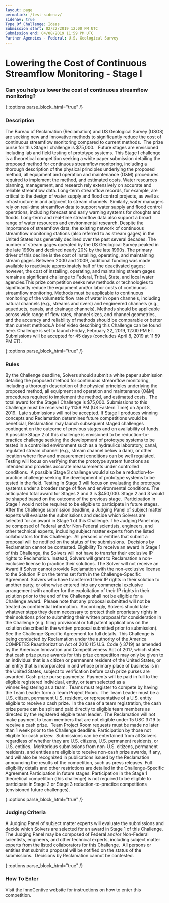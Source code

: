 ```yaml
---
layout: page
permalink: /test-sidenav/
sidenav: true
Type Of Challenge: Ideas
Submission start: 02/22/2019 12:00 PM UTC
Submission end: 04/08/2019 11:59 PM UTC
Partner Agencies - Federal: U.S. Geological Survey   
---
```


# Lowering the Cost of Continuous Streamflow Monitoring - Stage I

### Can you help us lower the cost of continuous streamflow monitoring?
                

<!-- Description -->
{::options parse_block_html="true" /}
<div id="description">

### Description
The Bureau of Reclamation (Reclamation) and US Geological Survey (USGS) are seeking new and innovative methods to significantly reduce the cost of continuous streamflow monitoring compared to current methods.&nbsp; The prize purse for this Stage I challenge is $75,000.&nbsp;&nbsp; Future stages are envisioned including lab and field testing of prototype systems.
This Stage I challenge is a theoretical competition seeking a white paper submission detailing the proposed method for continuous streamflow monitoring, including a thorough description of the physical principles underlying the proposed method, all equipment and operation and maintenance (O&amp;M) procedures required to implement the method, and estimated costs.
Water resources planning, management, and research rely extensively on accurate and reliable streamflow data. Long-term streamflow records, for example, are critical to the design of water supply and flood control projects, as well as infrastructure in and adjacent to stream channels. Similarly, water managers rely on real-time streamflow data to support water supply and flood control operations, including forecast and early warning systems for droughts and floods. Long-term and real-time streamflow data also support a broad range of water resources and environmental research. Despite the importance of streamflow data, the existing network of continuous streamflow monitoring stations (also referred to as stream gages) in the United States has generally declined over the past several decades. The number of stream gages operated by the US Geological Survey peaked in the late 1960s and declined nearly 20% by the late 1990s. The primary driver of this decline is the cost of installing, operating, and maintaining stream gages. Between 2000 and 2009, additional funding was made available to reactivate approximately half of the deactivated gages; however, the cost of installing, operating, and maintaining stream gages remains a significant challenge to Federal, Tribal, State, and local water agencies.This prize competition seeks new methods or technologies to significantly reduce the equipment and/or labor costs of continuous streamflow monitoring. Methods must be applicable to continuous monitoring of the volumetric flow rate of water in open channels, including natural channels (e.g., streams and rivers) and engineered channels (e.g., aqueducts, canals, and drainage channels). Methods should be applicable across wide range of flow rates, channel sizes, and channel geometries, and the accuracy and reliability of methods should be comparable or better than current methods.A brief video describing this Challenge can be found here.
Challenge is set to launch Friday, February 22, 2019, 12:00 PM ET.&nbsp; Submissions will be accepted for 45 days (concludes April 8, 2019 at 11:59 PM ET).
</div>



<!-- Rules -->
{::options parse_block_html="true" /}
<div id="rules">

### Rules
By the Challenge deadline, Solvers should submit a white paper submission detailing the proposed method for continuous streamflow monitoring, including a thorough description of the physical principles underlying the proposed method, all equipment and operation and maintenance (O&amp;M) procedures required to implement the method, and estimated costs.&nbsp; The total award for the Stage I Challenge is $75,000.
Submissions to this Challenge must be received by 11:59 PM (US Eastern Time) on April 8, 2019.&nbsp; Late submissions will not be accepted.
If Stage I produces winning concepts and Reclamation determines future competitions would be beneficial, Reclamation may launch subsequent staged challenges contingent on the outcome of previous stages and on availability of funds.&nbsp; A possible Stage 2 of this challenge is envisioned to be reduction-to-practice challenge seeking the development of prototype systems to be tested in a controlled environment such as a hydraulics laboratory, canal, regulated stream channel (e.g., stream channel below a dam), or other location where flow and measurement conditions can be well regulated. Testing will focus on verifying that the prototype system functions as intended and provides accurate measurements under controlled conditions.&nbsp; A possible Stage 3 challenge would also be a reduction-to-practice challenge seeking the development of prototype systems to be tested in the field. Testing in Stage 3 will focus on evaluating the prototype systems under a broader range of flow and environmental conditions. The anticipated total award for Stages 2 and 3 is $450,000. Stage 2 and 3 would be shaped based on the outcome of the previous stage.&nbsp; Participation in Stage 1 would not be required to be eligible to participate in future stages.
After the Challenge submission deadline, a Judging Panel of subject matter experts will evaluate the submissions and decide which Solvers are selected for an award in Stage 1 of this Challenge. The Judging Panel may be composed of Federal and/or Non-Federal scientists, engineers, and other technical experts, including subject matter experts from the listed collaborators for this Challenge.&nbsp; All persons or entities that submit a proposal will be notified on the status of the submissions.&nbsp; Decisions by Reclamation cannot be contested.
Eligibility
To receive an award in Stage 1 of this Challenge, the Solvers will not have to transfer their exclusive IP rights to Reclamation. Instead, Solvers will grant to Reclamation a non-exclusive license to practice their solutions. The Solver will not receive an Award if Solver cannot provide Reclamation with the non-exclusive license to the Solution IP on the terms set forth in the Challenge-Specific Agreement. Solvers who have transferred their IP rights in their solution to another party, or otherwise entered into any commercial exclusive arrangement with another for the exploitation of their IP rights in their solution prior to the end of the Challenge shall not be eligible for a Challenge award.&nbsp; Please note that any proposal submitted will not be treated as confidential information.&nbsp; Accordingly, Solvers should take whatever steps they deem necessary to protect their proprietary rights in their solutions prior to submitting their written proposal for consideration in the Challenge (e.g. filing provisional or full patent applications on the solution described in the written proposal submitted prior to submission).&nbsp; See the Challenge-Specific Agreement for full details.
This Challenge is being conducted by Reclamation under the authority of the America COMPETES Reauthorization Act of 2010 (15 U.S. Code &sect; 3719) as amended by the American Innovation and Competitiveness Act of 2017, which states that cash prize purse awards for this prize competition may only be given to an individual that is a citizen or permanent resident of the United States, or an entity that is incorporated in and whose primary place of business is in the United States, subject to verification before cash prize purses are awarded. 
Cash prize purse payments:&nbsp; Payments will be paid in full to the eligible registered individual, entity, or team selected as a winner.Registering as a team:&nbsp; Teams must register to compete by having the Team Leader form a Team Project Room.&nbsp; The Team Leader must be a U.S. citizen, permanent U.S. resident, or representative of a U.S. entity eligible to receive a cash prize.&nbsp; In the case of a team registration, the cash prize purse can be split and paid directly to eligible team members as directed by the registered eligible team leader.&nbsp; The Reclamation will not make payment to team members that are not eligible under 15 USC 3719 to receive a cash prize.&nbsp; Team Project Room requests must be made no later than 1 week prior to the Challenge deadline. Participation by those not eligible for cash prizes:&nbsp; Submissions can be entertained from all Solvers regardless of whether they are U.S. citizens, U.S. permanent residents, or U.S. entities.&nbsp; Meritorious submissions from non-U.S. citizens, permanent residents, and entities are eligible to receive non-cash prize awards, if any, and will also be recognized in publications issued by the Reclamation announcing the results of the competition, such as press releases. Full eligibility details and other restrictions are detailed in the Challenge-Specific Agreement.Participation in future stages: Participation in the Stage 1 theoretical competition (this challenge) is not required to be eligible to participate in Stage 2 or Stage 3 reduction-to-practice competitions (envisioned future challenges).
</div>



<!-- Judging Criteria -->
{::options parse_block_html="true" /}
<div id="judging-criteria">

### Judging Criteria
A Judging Panel of subject matter experts will evaluate the submissions and decide which Solvers are selected for an award in Stage 1 of this Challenge. The Judging Panel may be composed of Federal and/or Non-Federal scientists, engineers, and other technical experts, including subject matter experts from the listed collaborators for this Challenge.&nbsp; All persons or entities that submit a proposal will be notified on the status of the submissions.&nbsp; Decisions by Reclamation cannot be contested.
</div>



<!-- How To Enter -->
{::options parse_block_html="true" /}
<div id="how-to-enter">

### How To Enter
Visit the InnoCentive website for instructions on how to enter this competition.
</div>


